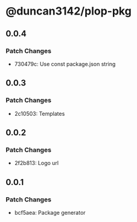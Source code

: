 # @duncan3142/plop-pkg

## 0.0.4

### Patch Changes

- 730479c: Use const package.json string

## 0.0.3

### Patch Changes

- 2c10503: Templates

## 0.0.2

### Patch Changes

- 2f2b813: Logo url

## 0.0.1

### Patch Changes

- bcf5aea: Package generator
